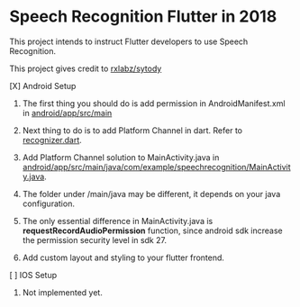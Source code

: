 # Speech Recognition Flutter in 2018

This project intends to instruct Flutter developers to use Speech Recognition.

This project gives credit to [rxlabz/sytody](https://github.com/rxlabz/sytody)

[X] Android Setup

1. The first thing you should do is add permission in AndroidManifest.xml in [android/app/src/main](./android/app/src/main/AndroidManifest.xml)

2. Next thing to do is to add Platform Channel in dart. Refer to [recognizer.dart](./lib/recognizer.dart).

3. Add Platform Channel solution to MainActivity.java in [android/app/src/main/java/com/example/speechrecognition/MainActivity.java](android/app/src/main/java/com/example/speechrecognition/MainActivity.java).

4. The folder under /main/java may be different, it depends on your java configuration.

5. The only essential difference in MainActivity.java is **requestRecordAudioPermission** function, since android sdk increase the permission security level in sdk 27.

6. Add custom layout and styling to your flutter frontend.

[ ] IOS Setup

1. Not implemented yet.
